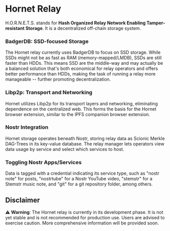 # Hornet Relay
H.O.R.N.E.T.S. stands for **Hash Organized Relay Network Enabling Tamper-resistant Storage**. It is a decentralized off-chain storage system.

### BadgerDB: SSD-focused Storage
The Hornet relay currently uses BadgerDB to focus on SSD storage. While SSDs might not be as fast as RAM (memory-mapped/LMDB), SSDs are still faster than HDDs. This means SSD are the middle-way and may actually be a balanced solution that's both economical for relay operators and offers better performance than HDDs, making the task of running a relay more manageable -- further promoting decentralization.

### Libp2p: Transport and Networking
Hornet utilizes Libp2p for its transport layers and networking, eliminating dependence on the centralized web. This forms the basis for the Hornet browser extension, similar to the IPFS companion browser extension.

### Nostr Integration
Hornet storage operates beneath Nostr, storing relay data as Scionic Merkle DAG-Trees in its key-value database. The relay manager lets operators view data usage by service and select which services to host.

### Toggling Nostr Apps/Services
Data is tagged with a credential indicating its service type, such as "nostr note" for posts, "nostrtube" for a Nostr YouTube video, "stemstr" for a Stemstr music note, and "git" for a git repository folder, among others.

## Disclaimer
⚠️ **Warning**: The Hornet relay is currently in its development phase. It is not yet stable and is not recommended for production use. Users are advised to exercise caution. More comprehensive information will be provided soon.
